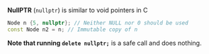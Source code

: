 **NullPTR** (`nullptr`) is similar to void pointers in C
```C++
Node n {5, nullptr}; // Neither NULL nor 0 should be used
const Node n2 = n; // Immutable copy of n
```

**Note that running `delete nullptr;`** is a safe call and does nothing. 